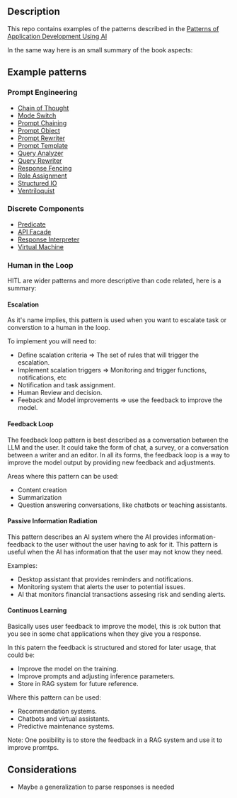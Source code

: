 ## Description

This repo contains examples of the patterns described in the [Patterns of Application Development Using AI](https://leanpub.com/patterns-of-application-development-using-ai)

In the same way here is an small summary of the book aspects:

## Example patterns

### Prompt Engineering

- [Chain of Thought](prompt_engineering/chain_of_thought.rb)
- [Mode Switch](prompt_engineering/mode_switch.rb)
- [Prompt Chaining](prompt_engineering/prompt_chaining.rb)
- [Prompt Object](prompt_engineering/prompt_object.rb)
- [Prompt Rewriter](prompt_engineering/prompt_rewriter.rb)
- [Prompt Template](prompt_engineering/prompt_template.rb)
- [Query Analyzer](prompt_engineering/query_analizer.rb)
- [Query Rewriter](prompt_engineering/query_rewriter.rb)
- [Response Fencing](prompt_engineering/response_fencing.rb)
- [Role Assignment](prompt_engineering/role_assignment.rb)
- [Structured IO](prompt_engineering/structured_io.rb)
- [Ventriloquist](prompt_engineering/ventriloquist.rb)

### Discrete Components
- [Predicate](discrete_components/predicate.rb)
- [API Facade](discrete_components/api_facade.rb)
- [Response Interpreter](discrete_components/response_interpreter.rb)
- [Virtual Machine](discrete_components/virtual_machine.rb)


### Human in the Loop

HITL are wider patterns and more descriptive than code related, here is a summary:

#### Escalation

As it's name implies, this pattern is used when you want to escalate task
or converstion to a human in the loop.

To implement you will need to:

* Define scalation criteria => The set of rules that will trigger the escalation.
* Implement scalation triggers => Monitoring and trigger functions, notifications, etc
* Notification and task assignment.
* Human Review and decision.
* Feeback and Model improvements => use the feedback to improve the model.

#### Feedback Loop

The feedback loop pattern is best described as a conversation between the LLM and the user.
It could take the form of chat, a survey, or a conversation between a writer and an editor.
In all its forms, the feedback loop is a way to improve the model output by providing new
feedback and adjustments.

Areas where this pattern can be used:

* Content creation
* Summarization
* Question answering conversations, like chatbots or teaching assistants.

#### Passive Information Radiation

This pattern describes an AI system where the AI provides information-feedback to the user
without the user having to ask for it. This pattern is useful when the AI has information
that the user may not know they need.

Examples:

* Desktop assistant that provides reminders and notifications.
* Monitoring system that alerts the user to potential issues.
* AI that monitors financial transactions assesing risk and sending alerts.

#### Continuos Learning

Basically uses user feedback to improve the model, this is :ok button that you see
in some chat applications when they give you a response.

In this patern the feedback is structured and stored for later usage, that could be:

* Improve the model on the training.
* Improve prompts and adjusting inference parameters.
* Store in RAG system for future reference.

Where this pattern can be used:

* Recommendation systems.
* Chatbots and virtual assistants.
* Predictive maintenance systems.

Note: One posibility is to store the feedback in a RAG system and use it to improve promtps.

## Considerations

* Maybe a generalization to parse responses is needed

